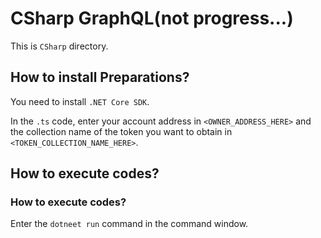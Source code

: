 # CSharp GraphQL(not progress...)
This is `CSharp` directory.

## How to install Preparations?
You need to install `.NET Core SDK`.

In the `.ts` code, enter your account address in `<OWNER_ADDRESS_HERE>` and the collection name of the token you want to obtain in `<TOKEN_COLLECTION_NAME_HERE>`.

## How to execute codes?

### How to execute codes?
Enter the `dotneet run` command in the command window.
